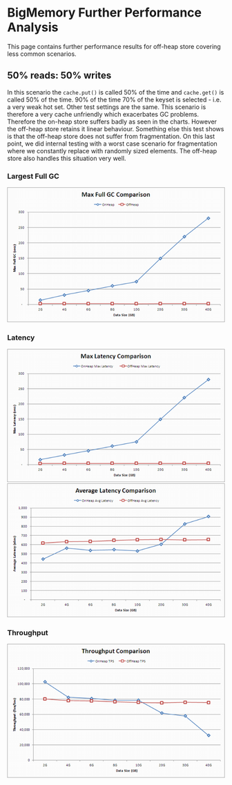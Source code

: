---
---
# BigMemory Further Performance Analysis

This page contains further performance results for off-heap store covering less common scenarios.


## 50% reads: 50% writes

In this scenario the `cache.put()` is called 50% of the time and `cache.get()` is called 50% of the time. 90% of
the time 70% of the keyset is selected - i.e. a very weak hot set. Other test settings are the same.
This scenario is therefore a very cache unfriendly which exacerbates GC problems. Therefore the on-heap store suffers badly
as seen in the charts. However the off-heap store retains it linear behaviour. Something else this test shows is that the
off-heap store does not suffer from fragmentation. On this last point, we did internal testing with a worst case scenario
for fragmentation where we constantly replace with randomly sized elements. The off-heap store also handles this situation
very well.


### Largest Full GC

![Ehcache Image](/images/documentation/offheap_fullgc_50.png)


### Latency

![Ehcache Image](/images/documentation/offheap_maxlatency_50.png)
![Ehcache Image](/images/documentation/offheap_latency_50.png)


### Throughput

![Ehcache Image](/images/documentation/offheap_tps_50.png)
